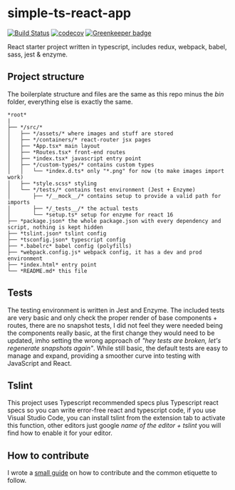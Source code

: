 # simple-ts-react-app

[![Build Status](https://travis-ci.org/Kornil/personal-website.svg?branch=master)](https://travis-ci.org/Kornil/personal-website)
[![codecov](https://codecov.io/gh/Kornil/personal-website/branch/master/graph/badge.svg)](https://codecov.io/gh/Kornil/personal-website)
[![Greenkeeper badge](https://badges.greenkeeper.io/Kornil/simple-ts-react-app.svg)](https://greenkeeper.io/)

React starter project written in typescript, includes redux, webpack, babel, sass, jest & enzyme.


## Project structure

The boilerplate structure and files are the same as this repo minus the *bin* folder, everything else is exactly the same.

```
*root*
|
├── */src/*
│   ├── */assets/* where images and stuff are stored
│   ├── */containers/* react-router jsx pages
│   ├── *App.tsx* main layout
│   ├── *Routes.tsx* front-end routes
│   ├── *index.tsx* javascript entry point
│   ├── */custom-types/* contains custom types
│   │   └── *index.d.ts* only "*.png" for now (to make images import work)
│   ├── *style.scss* styling
│   └── */tests/* contains test environment (Jest + Enzyme)
│       ├── */__mock__/* contains setup to provide a valid path for imports
│       ├── */_tests__/* the actual tests
│       └── *setup.ts* setup for enzyme for react 16
├── *package.json* the whole package.json with every dependency and script, nothing is kept hidden
├── *tslint.json* tslint config
├── *tsconfig.json* typescript config
├── *.babelrc* babel config (polyfills)
├── *webpack.config.js* webpack config, it has a dev and prod environment
├── *index.html* entry point
└── *README.md* this file
```


## Tests

The testing environment is written in Jest and Enzyme.
The included tests are very basic and only check the proper render of base components + routes, there are no snapshot tests, I did not feel they were needed being the components really basic, at the first change they would need to be updated, imho setting the wrong approach of _"hey tests are broken, let's regenerate snapshots again"_.
While still basic, the default tests are easy to manage and expand, providing a smoother curve into testing with JavaScript and React.


## Tslint

This project uses Typescript recommended specs plus Typescript react specs so you can write error-free react and typescript code, if you use Visual Studio Code, you can install tslint from the extension tab to activate this function, other editors just google _name of the editor + tslint_ you will find how to enable it for your editor.

## How to contribute

I wrote a [small guide](https://medium.com/@francesco.agnoletto/how-to-not-f-up-your-local-files-with-git-part-1-e0756c88fd3c) on how to contribute and the common etiquette to follow.

